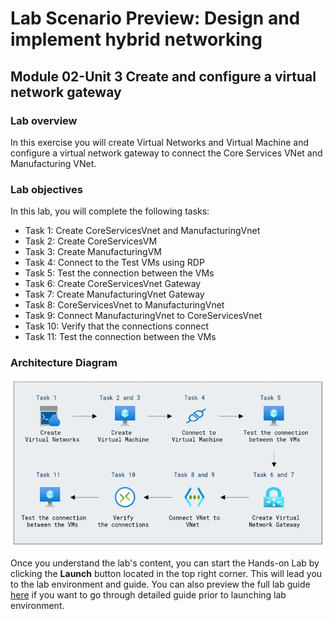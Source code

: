 # Lab Scenario Preview: Design and implement hybrid networking

## Module 02-Unit 3 Create and configure a virtual network gateway

### Lab overview

In this exercise you will create Virtual Networks and Virtual Machine and configure a virtual network gateway to connect the Core Services VNet and Manufacturing VNet. 

### Lab objectives
  
In this lab, you will complete the following tasks:

+ Task 1: Create CoreServicesVnet and ManufacturingVnet
+ Task 2: Create CoreServicesVM
+ Task 3: Create ManufacturingVM
+ Task 4: Connect to the Test VMs using RDP
+ Task 5: Test the connection between the VMs
+ Task 6: Create CoreServicesVnet Gateway
+ Task 7: Create ManufacturingVnet Gateway
+ Task 8: CoreServicesVnet to ManufacturingVnet 
+ Task 9: Connect ManufacturingVnet to CoreServicesVnet
+ Task 10: Verify that the connections connect 
+ Task 11: Test the connection between the VMs

### Architecture Diagram

![](media/M2-U3.png) 

Once you understand the lab's content, you can start the Hands-on Lab by clicking the **Launch** button located in the top right corner. This will lead you to the lab environment and guide. You can also preview the full lab guide [here](https://experience.cloudlabs.ai/#/labguidepreview/a06e9f7f-76ce-4796-9e70-fc0e2413fdc5) if you want to go through detailed guide prior to launching lab environment.




